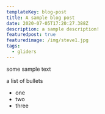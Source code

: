 ```yaml
---
templateKey: blog-post
title: A sample blog post
date: 2020-07-05T17:20:27.388Z
description: a sample description!
featuredpost: true
featuredimage: /img/steve1.jpg
tags:
  - gliders
---
```

some sample text

a list of bullets

* one
* two
* three